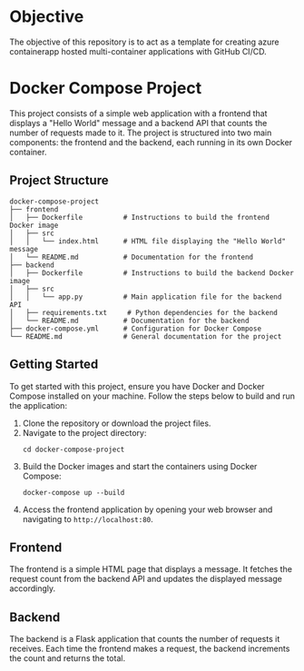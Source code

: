 
# Objective
The objective of this repository is to act as a template for creating azure containerapp hosted multi-container applications with GitHub CI/CD. 

# Docker Compose Project

This project consists of a simple web application with a frontend that displays a "Hello World" message and a backend API that counts the number of requests made to it. The project is structured into two main components: the frontend and the backend, each running in its own Docker container.

## Project Structure

```
docker-compose-project
├── frontend
│   ├── Dockerfile          # Instructions to build the frontend Docker image
│   ├── src
│   │   └── index.html      # HTML file displaying the "Hello World" message
│   └── README.md           # Documentation for the frontend
├── backend
│   ├── Dockerfile          # Instructions to build the backend Docker image
│   ├── src
│   │   └── app.py          # Main application file for the backend API
│   ├── requirements.txt     # Python dependencies for the backend
│   └── README.md           # Documentation for the backend
├── docker-compose.yml      # Configuration for Docker Compose
└── README.md               # General documentation for the project
```

## Getting Started

To get started with this project, ensure you have Docker and Docker Compose installed on your machine. Follow the steps below to build and run the application:

1. Clone the repository or download the project files.
2. Navigate to the project directory:
   ```
   cd docker-compose-project
   ```
3. Build the Docker images and start the containers using Docker Compose:
   ```
   docker-compose up --build
   ```
4. Access the frontend application by opening your web browser and navigating to `http://localhost:80`.

## Frontend

The frontend is a simple HTML page that displays a message. It fetches the request count from the backend API and updates the displayed message accordingly.

## Backend

The backend is a Flask application that counts the number of requests it receives. Each time the frontend makes a request, the backend increments the count and returns the total.